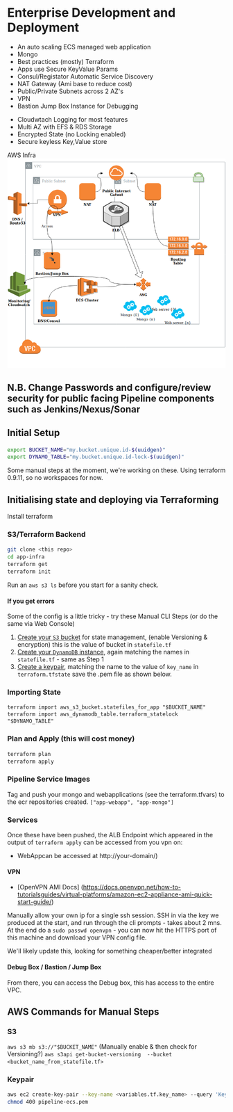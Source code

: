 # Enterprise Development and Deployment


- An auto scaling ECS managed  web application
- Mongo 
- Best practices (mostly) Terraform
- Apps use Secure KeyValue Params
- Consul/Registator Automatic Service Discovery
- NAT Gateway (Ami base to reduce cost)
- Public/Private Subnets across 2 AZ's
- VPN
- Bastion Jump Box Instance for Debugging
* Cloudwtach Logging for most features
* Multi AZ with EFS & RDS Storage
* Encrypted State (no Locking enabled)
* Secure keyless Key,Value store

AWS Infra
![Paddle Planner](https://raw.githubusercontent.com/codecrunchers/paddle-planner-infra/master/docs/paddle-planner-infra.png "Paddle Planner Infra")

## N.B. Change Passwords and configure/review security for public facing Pipeline components such as Jenkins/Nexus/Sonar

## Initial Setup
```bash
export BUCKET_NAME="my.bucket.unique.id-$(uuidgen)"
export DYNAMO_TABLE="my.bucket.unique.id-lock-$(uuidgen)"
```
Some manual steps at the moment, we're working on these.  Using terraform 0.9.11,  so no workspaces for now.


## Initialising state and deploying via Terraforming
Install terraform

### S3/Terraform Backend

```bash
git clone <this repo>
cd app-infra
terraform get
terraform init
```
[<import state>](#state)

Run an `aws s3 ls` before you start for a sanity check.

#### If you get errors 
Some of the config is a little tricky - try these Manual CLI Steps (or do the same  via Web Console)
1. [Create your `S3` bucket](#s3) for state management, (enable Versioning & encryption) this is the value of bucket in `statefile.tf`
2. [Create your `DynamoDB` instance](#dynamo), again matching the names in `statefile.tf` - same as Step 1
3. [Create a keypair](#keypair), matching the name to the value of `key_name` in `terraform.tfstate` save the .pem file as shown below.


### <a name="state"></a> Importing State
```
terraform import aws_s3_bucket.statefiles_for_app "$BUCKET_NAME"
terraform import aws_dynamodb_table.terraform_statelock "$DYNAMO_TABLE"

```

### Plan and Apply (this will cost money)
```bash
terraform plan
terraform apply
```

### Pipeline Service Images

Tag and push your mongo and webapplications (see the terraform.tfvars) to the ecr repositories created. `["app-webapp", "app-mongo"]`

### Services
Once these have been pushed, the ALB Endpoint which appeared in the output of `terraform apply` can be accessed from you vpn on:
* WebAppcan be accessed at http://your-domain/)

#### VPN
* [OpenVPN AMI Docs] (https://docs.openvpn.net/how-to-tutorialsguides/virtual-platforms/amazon-ec2-appliance-ami-quick-start-guide/)

Manually allow your own ip for a single ssh session. SSH in via the key we produced at the start, and run through the cli prompts - takes about 2 mns. At the end do a `sudo passwd openvpn` - you can now hit the HTTPS port of this machine and download your VPN config file.

We'll likely update this, looking for something cheaper/better integrated

#### Debug Box / Bastion / Jump Box
From there, you can access the Debug box, this has access to the entire VPC.



## AWS Commands for Manual Steps
### <a name="s3"></a> S3
`aws s3 mb s3://"$BUCKET_NAME"` (Manually enable & then check for Versioning?) `aws s3api get-bucket-versioning  --bucket <bucket_name_from_statefile.tf>`

### <a name="keypair"></a> Keypair
```bash
aws ec2 create-key-pair --key-name <variables.tf.key_name> --query 'KeyMaterial' --output text > <variables.tf.key_name>.pem
chmod 400 pipeline-ecs.pem
```


